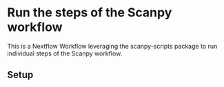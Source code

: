 # Run the steps of the Scanpy workflow

This is a Nextflow Workflow leveraging the scanpy-scripts package to run individual steps of the Scanpy workflow.

## Setup 
